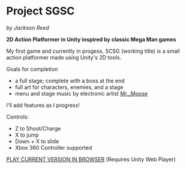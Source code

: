 Project SGSC
================
*by Jackson Reed*

**2D Action Platformer in Unity inspired by classic Mega Man games**

My first game and currently in progess, SCSG (working title) is a small action platformer made using Unity's 2D tools. 

Goals for completion
- a full stage; complete with a boss at the end
- full art for characters, enemies, and a stage
- menu and stage music by electronic artist [Mr._Moose](https://soundcloud.com/mr-moose-6)

I'll add features as I progress!

Controls:
- Z to Shoot/Charge
- X to jump
- Down + X to slide 
- Xbox 360 Controller supported

[PLAY CURRENT VERSION IN BROWSER](https://dl.dropboxusercontent.com/u/15935800/Unity%20Web%20Player%20Games/SCSG/SCSG.html) (Requires Unity Web Player)
